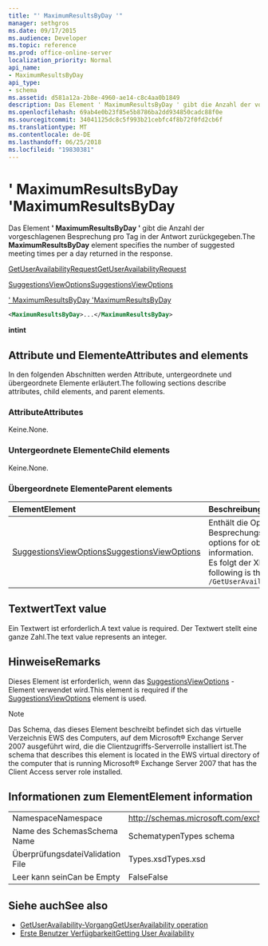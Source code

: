 ```yaml
---
title: "' MaximumResultsByDay '"
manager: sethgros
ms.date: 09/17/2015
ms.audience: Developer
ms.topic: reference
ms.prod: office-online-server
localization_priority: Normal
api_name:
- MaximumResultsByDay
api_type:
- schema
ms.assetid: d581a12a-2b8e-4960-ae14-c8c4aa0b1849
description: Das Element ' MaximumResultsByDay ' gibt die Anzahl der vorgeschlagenen Besprechung pro Tag in der Antwort zurückgegeben.
ms.openlocfilehash: 69ab4e0b23f85e5b8786ba2dd934850cadc88f0e
ms.sourcegitcommit: 34041125dc8c5f993b21cebfc4f8b72f0fd2cb6f
ms.translationtype: MT
ms.contentlocale: de-DE
ms.lasthandoff: 06/25/2018
ms.locfileid: "19830381"
---
```

# <a name="maximumresultsbyday"></a><span data-ttu-id="ca93b-103">' MaximumResultsByDay '</span><span class="sxs-lookup"><span data-stu-id="ca93b-103">MaximumResultsByDay</span></span>

<span data-ttu-id="ca93b-104">Das Element **' MaximumResultsByDay '** gibt die Anzahl der vorgeschlagenen Besprechung pro Tag in der Antwort zurückgegeben.</span><span class="sxs-lookup"><span data-stu-id="ca93b-104">The **MaximumResultsByDay** element specifies the number of suggested meeting times per a day returned in the response.</span></span> 
  
[<span data-ttu-id="ca93b-105">GetUserAvailabilityRequest</span><span class="sxs-lookup"><span data-stu-id="ca93b-105">GetUserAvailabilityRequest</span></span>](getuseravailabilityrequest.md)
  
[<span data-ttu-id="ca93b-106">SuggestionsViewOptions</span><span class="sxs-lookup"><span data-stu-id="ca93b-106">SuggestionsViewOptions</span></span>](suggestionsviewoptions.md)
  
[<span data-ttu-id="ca93b-107">' MaximumResultsByDay '</span><span class="sxs-lookup"><span data-stu-id="ca93b-107">MaximumResultsByDay</span></span>](maximumresultsbyday.md)
  
```xml
<MaximumResultsByDay>...</MaximumResultsByDay>
```

<span data-ttu-id="ca93b-108">**int**</span><span class="sxs-lookup"><span data-stu-id="ca93b-108">**int**</span></span>

## <a name="attributes-and-elements"></a><span data-ttu-id="ca93b-109">Attribute und Elemente</span><span class="sxs-lookup"><span data-stu-id="ca93b-109">Attributes and elements</span></span>

<span data-ttu-id="ca93b-110">In den folgenden Abschnitten werden Attribute, untergeordnete und übergeordnete Elemente erläutert.</span><span class="sxs-lookup"><span data-stu-id="ca93b-110">The following sections describe attributes, child elements, and parent elements.</span></span>
  
### <a name="attributes"></a><span data-ttu-id="ca93b-111">Attribute</span><span class="sxs-lookup"><span data-stu-id="ca93b-111">Attributes</span></span>

<span data-ttu-id="ca93b-112">Keine.</span><span class="sxs-lookup"><span data-stu-id="ca93b-112">None.</span></span>
  
### <a name="child-elements"></a><span data-ttu-id="ca93b-113">Untergeordnete Elemente</span><span class="sxs-lookup"><span data-stu-id="ca93b-113">Child elements</span></span>

<span data-ttu-id="ca93b-114">Keine.</span><span class="sxs-lookup"><span data-stu-id="ca93b-114">None.</span></span>
  
### <a name="parent-elements"></a><span data-ttu-id="ca93b-115">Übergeordnete Elemente</span><span class="sxs-lookup"><span data-stu-id="ca93b-115">Parent elements</span></span>

|<span data-ttu-id="ca93b-116">**Element**</span><span class="sxs-lookup"><span data-stu-id="ca93b-116">**Element**</span></span>|<span data-ttu-id="ca93b-117">**Beschreibung**</span><span class="sxs-lookup"><span data-stu-id="ca93b-117">**Description**</span></span>|
|:-----|:-----|
|[<span data-ttu-id="ca93b-118">SuggestionsViewOptions</span><span class="sxs-lookup"><span data-stu-id="ca93b-118">SuggestionsViewOptions</span></span>](suggestionsviewoptions.md) <br/> |<span data-ttu-id="ca93b-119">Enthält die Optionen zum Abrufen von Besprechungsinformationen Vorschlag.</span><span class="sxs-lookup"><span data-stu-id="ca93b-119">Contains the options for obtaining meeting suggestion information.</span></span>  <br/> <span data-ttu-id="ca93b-120">Es folgt der XPath-Ausdruck für dieses Element:</span><span class="sxs-lookup"><span data-stu-id="ca93b-120">The following is the XPath to this element:</span></span>  <br/>  `/GetUserAvailabilityRequest/SuggestionViewOptions` <br/> |
   
## <a name="text-value"></a><span data-ttu-id="ca93b-121">Textwert</span><span class="sxs-lookup"><span data-stu-id="ca93b-121">Text value</span></span>

<span data-ttu-id="ca93b-122">Ein Textwert ist erforderlich.</span><span class="sxs-lookup"><span data-stu-id="ca93b-122">A text value is required.</span></span> <span data-ttu-id="ca93b-123">Der Textwert stellt eine ganze Zahl.</span><span class="sxs-lookup"><span data-stu-id="ca93b-123">The text value represents an integer.</span></span>
  
## <a name="remarks"></a><span data-ttu-id="ca93b-124">Hinweise</span><span class="sxs-lookup"><span data-stu-id="ca93b-124">Remarks</span></span>

<span data-ttu-id="ca93b-125">Dieses Element ist erforderlich, wenn das [SuggestionsViewOptions](suggestionsviewoptions.md) -Element verwendet wird.</span><span class="sxs-lookup"><span data-stu-id="ca93b-125">This element is required if the [SuggestionsViewOptions](suggestionsviewoptions.md) element is used.</span></span> 
  
> [!NOTE]
> <span data-ttu-id="ca93b-126">Das Schema, das dieses Element beschreibt befindet sich das virtuelle Verzeichnis EWS des Computers, auf dem Microsoft® Exchange Server 2007 ausgeführt wird, die die Clientzugriffs-Serverrolle installiert ist.</span><span class="sxs-lookup"><span data-stu-id="ca93b-126">The schema that describes this element is located in the EWS virtual directory of the computer that is running Microsoft® Exchange Server 2007 that has the Client Access server role installed.</span></span> 
  
## <a name="element-information"></a><span data-ttu-id="ca93b-127">Informationen zum Element</span><span class="sxs-lookup"><span data-stu-id="ca93b-127">Element information</span></span>

|||
|:-----|:-----|
|<span data-ttu-id="ca93b-128">Namespace</span><span class="sxs-lookup"><span data-stu-id="ca93b-128">Namespace</span></span>  <br/> |http://schemas.microsoft.com/exchange/services/2006/types  <br/> |
|<span data-ttu-id="ca93b-129">Name des Schemas</span><span class="sxs-lookup"><span data-stu-id="ca93b-129">Schema Name</span></span>  <br/> |<span data-ttu-id="ca93b-130">Schematypen</span><span class="sxs-lookup"><span data-stu-id="ca93b-130">Types schema</span></span>  <br/> |
|<span data-ttu-id="ca93b-131">Überprüfungsdatei</span><span class="sxs-lookup"><span data-stu-id="ca93b-131">Validation File</span></span>  <br/> |<span data-ttu-id="ca93b-132">Types.xsd</span><span class="sxs-lookup"><span data-stu-id="ca93b-132">Types.xsd</span></span>  <br/> |
|<span data-ttu-id="ca93b-133">Leer kann sein</span><span class="sxs-lookup"><span data-stu-id="ca93b-133">Can be Empty</span></span>  <br/> |<span data-ttu-id="ca93b-134">False</span><span class="sxs-lookup"><span data-stu-id="ca93b-134">False</span></span>  <br/> |
   
## <a name="see-also"></a><span data-ttu-id="ca93b-135">Siehe auch</span><span class="sxs-lookup"><span data-stu-id="ca93b-135">See also</span></span>

- [<span data-ttu-id="ca93b-136">GetUserAvailability-Vorgang</span><span class="sxs-lookup"><span data-stu-id="ca93b-136">GetUserAvailability operation</span></span>](getuseravailability-operation.md)
- [<span data-ttu-id="ca93b-137">Erste Benutzer Verfügbarkeit</span><span class="sxs-lookup"><span data-stu-id="ca93b-137">Getting User Availability</span></span>](http://msdn.microsoft.com/library/d4133fcb-9b0f-4e6b-aadf-a389da83516a%28Office.15%29.aspx)

